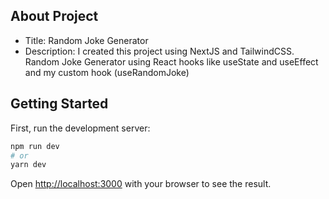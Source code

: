 ## About Project
- Title: Random Joke Generator
- Description: I created this project using NextJS and TailwindCSS. Random Joke Generator using React hooks like useState and useEffect and my custom hook (useRandomJoke)

## Getting Started

First, run the development server:

```bash
npm run dev
# or
yarn dev
```
Open [http://localhost:3000](http://localhost:3000) with your browser to see the result.
